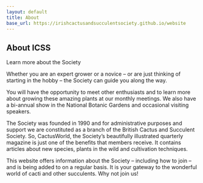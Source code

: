 ```yaml
---
layout: default
title: About
base_url: https://irishcactusandsucculentsociety.github.io/website
---
```

<div class="pagebackground clearfix">
    <div class="container">
        <section class="background_pages banner_about">
            <div class="about_header">
                <h2>
                    About ICSS
                </h2>
                <p class="moto">Learn more about the Society</p>
            </div>
        </section>
        <section class="section_about clearfix">
            <div class="right">
                <p>Whether you are an expert grower or a novice – or are just thinking of starting in the hobby – the Society can guide you along the way. </p>
                <p>You will have the opportunity to meet other enthusiasts and to learn more about growing these amazing plants at our monthly meetings. We also have a bi-annual show in the National Botanic Gardens and occasional visiting speakers.</p>
            </div>
            <div class="left">
                <p>The Society was founded in 1990 and for administrative purposes and support we are constituted as a branch of the British Cactus and Succulent Society. So, CactusWorld, the Society’s beautifully illustrated quarterly magazine is just one of the benefits that members receive. It contains articles about new species, plants in the wild and cultivation techniques. </p>
                <p>This website offers information about the Society – including how to join – and is being added to on a regular basis. It is your gateway to the wonderful world of cacti and other succulents. Why not join us!</p>
            </div>
            <div class="question img clearfix">
            </div>
        </section>
    </div>
</div>